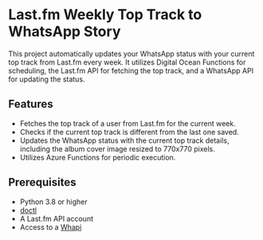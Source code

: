 # Last.fm Weekly Top Track to WhatsApp Story

This project automatically updates your WhatsApp status with your current top track from Last.fm every week. It utilizes
Digital Ocean Functions for scheduling, the Last.fm API for fetching the top track, and a WhatsApp API for updating the status.

## Features

- Fetches the top track of a user from Last.fm for the current week.
- Checks if the current top track is different from the last one saved.
- Updates the WhatsApp status with the current top track details, including the album cover image resized to 770x770
  pixels.
- Utilizes Azure Functions for periodic execution.

## Prerequisites

- Python 3.8 or higher
- [doctl](https://docs.digitalocean.com/reference/doctl/how-to/install/)
- A Last.fm API account
- Access to a [Whapi](https://whapi.cloud)
